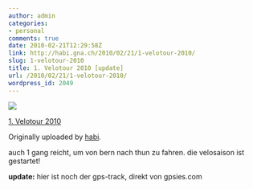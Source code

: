 ```yaml
---
author: admin
categories:
- personal
comments: true
date: 2010-02-21T12:29:58Z
link: http://habi.gna.ch/2010/02/21/1-velotour-2010/
slug: 1-velotour-2010
title: 1. Velotour 2010 [update]
url: /2010/02/21/1-velotour-2010/
wordpress_id: 2049
---
```


[![](http://farm5.static.flickr.com/4029/4375756190_74cc1d9ef4_m.jpg)](http://www.flickr.com/photos/habi/4375756190/)  

  [1. Velotour 2010](http://www.flickr.com/photos/habi/4375756190/)  

  Originally uploaded by [habi](http://www.flickr.com/people/habi/).


auch 1 gang reicht, um von bern nach thun zu fahren. die velosaison ist gestartet!  


**update:** hier ist noch der gps-track, direkt von gpsies.com

